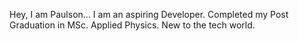 Hey,
I am Paulson... I am an aspiring Developer. Completed my Post Graduation in MSc. Applied Physics. New to the tech world.
